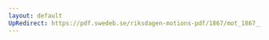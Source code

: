 ```yaml
---
layout: default
UpRedirect: https://pdf.swedeb.se/riksdagen-motions-pdf/1867/mot_1867__ak__00023/mot_1867__ak__00023_001.pdf
---
```

